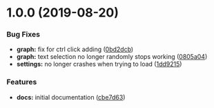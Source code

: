 # 1.0.0 (2019-08-20)


### Bug Fixes

* **graph:** fix for ctrl click adding ([0bd2dcb](https://github.com/ashblue/fluid-dialogue/commit/0bd2dcb))
* **graph:** text selection no longer randomly stops working ([0805a04](https://github.com/ashblue/fluid-dialogue/commit/0805a04))
* **settings:** no longer crashes when trying to load ([1dd9215](https://github.com/ashblue/fluid-dialogue/commit/1dd9215))


### Features

* **docs:** initial documentation ([cbe7d63](https://github.com/ashblue/fluid-dialogue/commit/cbe7d63))

